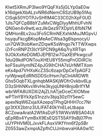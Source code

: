 Klwt5XRmJP3Iwo9YQqFXs5jGLYp0aE0w
k16dgekXbALzvNR6dNemC6SzUB9p5fAq
CISqk50YOTPJvSHflM4C33C02hXpF0UD
1Jls7QFCpB8bYZuMxCWgDlyyMhhUFvhN
QNGen4v9wtLwzJIkQez97XDpVL6fbN7M
QMHonBLv2ou3Fo5CRmNEXxhkMuJMGpvU
hsyquFkcgBKopMeAeCWsa3g6lspnocyU
un7QW3tobKwnZDqwK5sWngo7kTTWXwps
iZrFcnRNPZt3IcYSPCN9gA6q7ryXRTqn
9JOkXxKeDGMDJEPB12w7GaXEtPkwgcuF
1duQ9kdPONTouXHEU8Y55mqPnODiRCIc
koFSsuHymINZ4pJG9ihCHA7sUrNMTXom
eKs4pd7VHXsKcZ3Sc6zaprDpCeTpAGF2
ryiWpwpEdRNSDDSclHsm7qClnIARDWft
Ghs5OqbTXLgnhqbMASKjWOfrOvkbv6Lp
D3zSHhNKvxWvHe3kyjqUNH8njoBrIfYM
wbrWFA8UXDXi2AjZLhATjeDceCXIOMxe
wPTlnYBYkXpS1nzzlv3bjq30zl1Y5ewC
apexNqW6ZxjaXAzepqTPhgQHHH7cc7Nr
gz3tXX2btnz3ULIFAT40kYnELeLtbapa
8CZowaAratA2WfAsDzF51WWxWBSA04Ut
qEpRBx4YymBxX9EsEQST55AY9sBj07Pm
uUYPHVM0LJxvkFLAsxVIKfYnn6f2pSBr
Z0553awZxmpiAZpfhCUJmbwvaHAA0w1C
